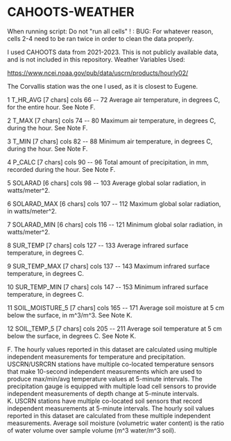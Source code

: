 # CAHOOTS-WEATHER

When running script:
  Do not "run all cells" ! : 
  BUG: For whatever reason, cells 2-4 need to be ran twice in order to clean the data properly. 

  I used CAHOOTS data from 2021-2023. This is not publicly available data, and is not included in this repository. 
Weather Variables Used: 

https://www.ncei.noaa.gov/pub/data/uscrn/products/hourly02/

The Corvallis station was the one I used, as it is closest to Eugene. 

1   T_HR_AVG  [7 chars]  cols 66 -- 72
              Average air temperature, in degrees C, for the entire hour. See Note 
          F.

2   T_MAX  [7 chars]  cols 74 -- 80
              Maximum air temperature, in degrees C, during the hour. See Note 
          F.

3   T_MIN  [7 chars]  cols 82 -- 88
              Minimum air temperature, in degrees C, during the hour. See Note 
          F.

4   P_CALC  [7 chars]  cols 90 -- 96
              Total amount of precipitation, in mm, recorded during the hour. See 
          Note F.

5   SOLARAD  [6 chars]  cols 98 -- 103
              Average global solar radiation, in watts/meter^2.

6   SOLARAD_MAX  [6 chars]  cols 107 -- 112
              Maximum global solar radiation, in watts/meter^2.

7   SOLARAD_MIN  [6 chars]  cols 116 -- 121
              Minimum global solar radiation, in watts/meter^2.

8   SUR_TEMP  [7 chars]  cols 127 -- 133
              Average infrared surface temperature, in degrees C.

9   SUR_TEMP_MAX  [7 chars]  cols 137 -- 143
              Maximum infrared surface temperature, in degrees C.

10   SUR_TEMP_MIN  [7 chars]  cols 147 -- 153
              Minimum infrared surface temperature, in degrees C.

11   SOIL_MOISTURE_5  [7 chars]  cols 165 -- 171
              Average soil moisture at 5 cm below the surface, in m^3/m^3. See 
          Note K.

12   SOIL_TEMP_5  [7 chars]  cols 205 -- 211
              Average soil temperature at 5 cm below the surface, in degrees C. 
          See Note K.

F.  The hourly values reported in this dataset are calculated using 
            multiple independent measurements for temperature and precipitation. 
            USCRN/USRCRN stations have multiple co-located temperature sensors 
            that make 10-second independent measurements which are used to 
            produce max/min/avg temperature values at 5-minute intervals. The
            precipitation gauge is equipped with multiple load cell sensors to 
            provide independent measurements of depth change at 5-minute 
            intervals.  
K.  USCRN stations have multiple co-located soil sensors that record 
            independent measurements at 5-minute intervals. The hourly soil 
            values reported in this dataset are calculated from these multiple 
            independent measurements. Average soil moisture (volumetric water 
            content) is the ratio of water volume over sample volume 
            (m^3 water/m^3 soil).
